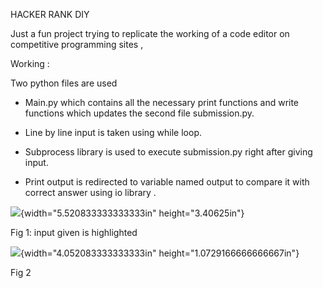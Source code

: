 HACKER RANK DIY

Just a fun project trying to replicate the working of a code editor on
competitive programming sites ,

Working :

Two python files are used

-   Main.py which contains all the necessary print functions and write
    functions which updates the second file submission.py.

-   Line by line input is taken using while loop.

-   Subprocess library is used to execute submission.py right after
    giving input.

-   Print output is redirected to variable named output to compare it
    with correct answer using io library .

![](vertopal_ff34a3b7b71e418394eebd0d2855b6fa/media/image1.png){width="5.520833333333333in"
height="3.40625in"}

Fig 1: input given is highlighted

![](vertopal_ff34a3b7b71e418394eebd0d2855b6fa/media/image2.png){width="4.052083333333333in"
height="1.0729166666666667in"}

Fig 2
